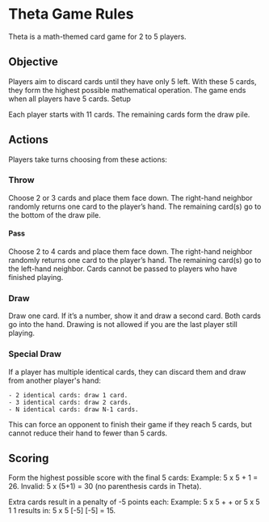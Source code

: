 # Theta Game Rules

Theta is a math-themed card game for 2 to 5 players.

## Objective
Players aim to discard cards until they have only 5 left. With these 5 cards, they form the highest possible mathematical operation. The game ends when all players have 5 cards.
Setup

Each player starts with 11 cards. The remaining cards form the draw pile.

## Actions
Players take turns choosing from these actions:

### Throw
Choose 2 or 3 cards and place them face down. The right-hand neighbor randomly returns one card to the player’s hand. The remaining card(s) go to the bottom of the draw pile.

#### Pass
Choose 2 to 4 cards and place them face down. The right-hand neighbor randomly returns one card to the player’s hand. The remaining card(s) go to the left-hand neighbor. Cards cannot be passed to players who have finished playing.

### Draw
Draw one card. If it’s a number, show it and draw a second card. Both cards go into the hand. Drawing is not allowed if you are the last player still playing.

### Special Draw
If a player has multiple identical cards, they can discard them and draw from another player's hand:

    - 2 identical cards: draw 1 card.
    - 3 identical cards: draw 2 cards.
    - N identical cards: draw N-1 cards.

This can force an opponent to finish their game if they reach 5 cards, but cannot reduce their hand to fewer than 5 cards.

## Scoring
Form the highest possible score with the final 5 cards:
Example: 5 x 5 + 1 = 26.
Invalid: 5 x (5+1) = 30 (no parenthesis cards in Theta).

Extra cards result in a penalty of -5 points each:
Example: 5 x 5 + + or 5 x 5 1 1 results in:
5 x 5 [-5] [-5] = 15.
